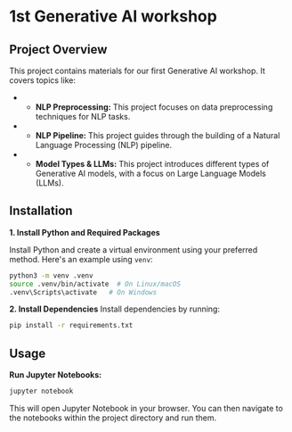 # 1st Generative AI workshop

## Project Overview

This project contains materials for our first Generative AI workshop. It covers topics like:

* * **NLP Preprocessing:** This project focuses on data preprocessing techniques for NLP tasks.
* * **NLP Pipeline:** This project guides through the building of a Natural Language Processing (NLP) pipeline.
* * **Model Types & LLMs:** This project introduces different types of Generative AI models, with a focus on Large Language Models (LLMs).


## Installation

**1. Install Python and Required Packages**

Install Python and create a virtual environment using your preferred method. Here's an example using `venv`:

```bash
python3 -m venv .venv
source .venv/bin/activate  # On Linux/macOS
.venv\Scripts\activate   # On Windows
```

**2. Install Dependencies**
Install dependencies by running:

```bash
pip install -r requirements.txt 
```

## Usage

**Run Jupyter Notebooks:**

```bash
jupyter notebook
```

This will open Jupyter Notebook in your browser. You can then navigate to the notebooks within the project directory and run them.


